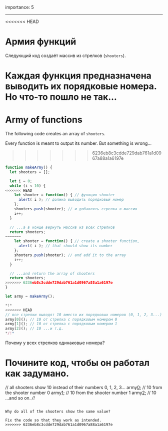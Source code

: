 importance: 5

---

<<<<<<< HEAD
# Армия функций

Следующий код создаёт массив из стрелков (`shooters`).

Каждая функция предназначена выводить их порядковые номера. Но что-то пошло не так...
=======
# Army of functions

The following code creates an array of `shooters`.

Every function is meant to output its number. But something is wrong...
>>>>>>> 6236eb8c3cdde729dab761a1d0967a88a1a6197e

```js run
function makeArmy() {
  let shooters = [];

  let i = 0;
  while (i < 10) {
<<<<<<< HEAD
    let shooter = function() { // функция shooter
      alert( i ); // должна выводить порядковый номер
    };
    shooters.push(shooter); // и добавлять стрелка в массив
    i++;
  }

  // ...а в конце вернуть массив из всех стрелков
  return shooters; 
=======
    let shooter = function() { // create a shooter function,
      alert( i ); // that should show its number
    };
    shooters.push(shooter); // and add it to the array
    i++;
  }

  // ...and return the array of shooters
  return shooters;
>>>>>>> 6236eb8c3cdde729dab761a1d0967a88a1a6197e
}

let army = makeArmy();

*!*
<<<<<<< HEAD
// все стрелки выводят 10 вместо их порядковых номеров (0, 1, 2, 3...)
army[0](); // 10 от стрелка с порядковым номером 0
army[1](); // 10 от стрелка с порядковым номером 1
army[2](); // 10 ...и т.д.
*/!*
```

Почему у всех стрелков одинаковые номера? 

Почините код, чтобы он работал как задумано.
=======
// all shooters show 10 instead of their numbers 0, 1, 2, 3...
army[0](); // 10 from the shooter number 0
army[1](); // 10 from the shooter number 1
army[2](); // 10 ...and so on.
*/!*
```

Why do all of the shooters show the same value? 

Fix the code so that they work as intended.
>>>>>>> 6236eb8c3cdde729dab761a1d0967a88a1a6197e

